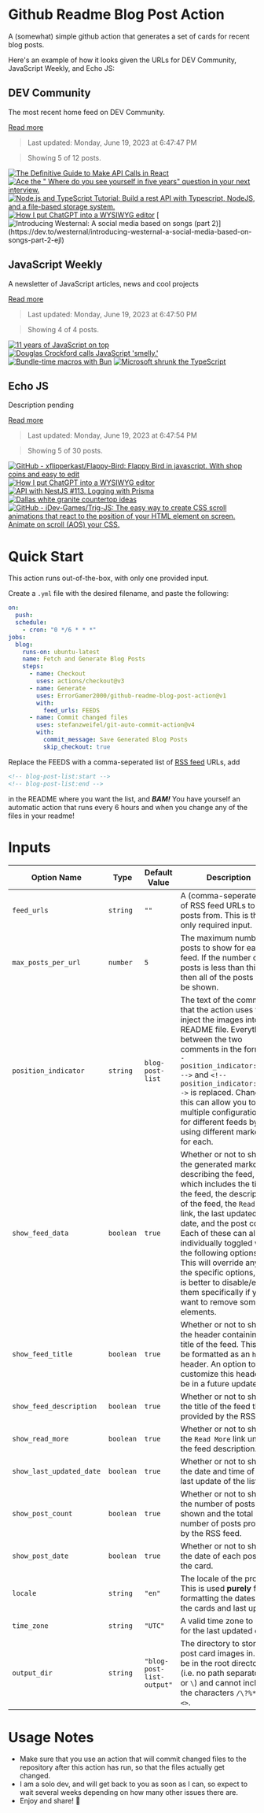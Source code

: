 # Github Readme Blog Post Action

A (somewhat) simple github action that generates a set of cards for recent blog posts.

Here's an example of how it looks given the URLs for DEV Community, JavaScript Weekly, and Echo JS:

<!-- post-list:start -->
## DEV Community

The most recent home feed on DEV Community.

[Read more](https://dev.to)
> Last updated: Monday, June 19, 2023 at 6:47:47 PM

> Showing 5 of 12 posts.

[![The Definitive Guide to Make API Calls in React](https://raw.githubusercontent.com/ErrorGamer2000/github-readme-blog-post-action/main/generated_files/DEV_Community/The_Definitive_Guide_to_Make_API_Calls_in_React.svg)](https://dev.to/wolfflucas/the-definitive-guide-to-make-api-calls-in-react-2c1i)
[![Ace the " Where do you see yourself in five years" question in your next interview.](https://raw.githubusercontent.com/ErrorGamer2000/github-readme-blog-post-action/main/generated_files/DEV_Community/Ace_the___Where_do_you_see_yourself_in_five_years__question_in_your_next_interview..svg)](https://dev.to/martinkr/ace-the-where-do-you-see-yourself-in-five-years-question-in-your-next-interview-33g7)
[![Node.js and TypeScript Tutorial: Build a rest API with Typescript, NodeJS, and a file-based storage system.](https://raw.githubusercontent.com/ErrorGamer2000/github-readme-blog-post-action/main/generated_files/DEV_Community/Node.js_and_TypeScript_Tutorial__Build_a_rest_API_with_Typescript__NodeJS__and_a_file-based_storage_system..svg)](https://dev.to/realsteveig/nodejs-and-typescript-tutorial-build-a-rest-api-with-typescript-nodejs-and-a-file-based-storage-system-2l61)
[![How I put ChatGPT into a WYSIWYG editor](https://raw.githubusercontent.com/ErrorGamer2000/github-readme-blog-post-action/main/generated_files/DEV_Community/How_I_put_ChatGPT_into_a_WYSIWYG_editor.svg)](https://dev.to/areknawo/how-i-put-chatgpt-into-a-wysiwyg-editor-ndf)
[![Introducing Westernal: A social media based on songs (part 2)](https://raw.githubusercontent.com/ErrorGamer2000/github-readme-blog-post-action/main/generated_files/DEV_Community/Introducing_Westernal__A_social_media_based_on_songs_(part_2).svg)](https://dev.to/westernal/introducing-westernal-a-social-media-based-on-songs-part-2-ejl)


## JavaScript Weekly

A newsletter of JavaScript articles, news and cool projects

[Read more](https://javascriptweekly.com/)
> Last updated: Monday, June 19, 2023 at 6:47:50 PM

> Showing 4 of 4 posts.

[![11 years of JavaScript on top](https://raw.githubusercontent.com/ErrorGamer2000/github-readme-blog-post-action/main/generated_files/JavaScript_Weekly/11_years_of_JavaScript_on_top.svg)](https://javascriptweekly.com/issues/643)
[![Douglas Crockford calls JavaScript 'smelly.'](https://raw.githubusercontent.com/ErrorGamer2000/github-readme-blog-post-action/main/generated_files/JavaScript_Weekly/Douglas_Crockford_calls_JavaScript_'smelly.'.svg)](https://javascriptweekly.com/issues/642)
[![Bundle-time macros with Bun](https://raw.githubusercontent.com/ErrorGamer2000/github-readme-blog-post-action/main/generated_files/JavaScript_Weekly/Bundle-time_macros_with_Bun.svg)](https://javascriptweekly.com/issues/641)
[![Microsoft shrunk the TypeScript](https://raw.githubusercontent.com/ErrorGamer2000/github-readme-blog-post-action/main/generated_files/JavaScript_Weekly/Microsoft_shrunk_the_TypeScript.svg)](https://javascriptweekly.com/issues/640)


## Echo JS

Description pending

[Read more](
http://www.echojs.com
)
> Last updated: Monday, June 19, 2023 at 6:47:54 PM

> Showing 5 of 30 posts.

[![GitHub - xflipperkast/Flappy-Bird: Flappy Bird in javascript. With shop coins and easy to edit](https://raw.githubusercontent.com/ErrorGamer2000/github-readme-blog-post-action/main/generated_files/_Echo_JS_/GitHub_-_xflipperkast_Flappy-Bird__Flappy_Bird_in_javascript._With_shop_coins_and_easy_to_edit.svg)](https://github.com/xflipperkast/Flappy-Bird)
[![How I put ChatGPT into a WYSIWYG editor](https://raw.githubusercontent.com/ErrorGamer2000/github-readme-blog-post-action/main/generated_files/_Echo_JS_/How_I_put_ChatGPT_into_a_WYSIWYG_editor.svg)](https://vrite.io/blog/how-i-put-chat-gpt-into-a-wysiwyg-editor/)
[![API with NestJS #113. Logging with Prisma](https://raw.githubusercontent.com/ErrorGamer2000/github-readme-blog-post-action/main/generated_files/_Echo_JS_/API_with_NestJS__113._Logging_with_Prisma.svg)](https://wanago.io/2023/06/19/api-nestjs-prisma-logging/)
[![
Dallas white granite countertop ideas
](https://raw.githubusercontent.com/ErrorGamer2000/github-readme-blog-post-action/main/generated_files/_Echo_JS_/_Dallas_white_granite_countertop_ideas_.svg)](
http://www.echojs.com/news/41818
)
[![GitHub - iDev-Games/Trig-JS: The easy way to create CSS scroll animations that react to the position of your HTML element on screen. Animate on scroll (AOS) your CSS.](https://raw.githubusercontent.com/ErrorGamer2000/github-readme-blog-post-action/main/generated_files/_Echo_JS_/GitHub_-_iDev-Games_Trig-JS__The_easy_way_to_create_CSS_scroll_animations_that_react_to_the_position_of_your_HTML_element_on_screen._Animate_on_scroll_(AOS)_your_CSS..svg)](https://github.com/iDev-Games/Trig-JS)


<!-- post-list:end -->

# Quick Start

This action runs out-of-the-box, with only one provided input.

Create a `.yml` file with the desired filename, and paste the following:

```yml
on:
  push:
  schedule:
    - cron: "0 */6 * * *"
jobs:
  blog:
    runs-on: ubuntu-latest
    name: Fetch and Generate Blog Posts
    steps:
      - name: Checkout
        uses: actions/checkout@v3
      - name: Generate
        uses: ErrorGamer2000/github-readme-blog-post-action@v1
        with:
          feed_urls: FEEDS
      - name: Commit changed files
        uses: stefanzweifel/git-auto-commit-action@v4
        with:
          commit_message: Save Generated Blog Posts
          skip_checkout: true
```

Replace the FEEDS with a comma-seperated list of [RSS feed](https://rss.com/blog/how-do-rss-feeds-work/) URLs, add

```md
<!-- blog-post-list:start -->
<!-- blog-post-list:end -->
```

in the README where you want the list, and **_BAM!_** You have yourself an automatic action that runs every 6 hours and when you change any of the files in your readme!

# Inputs

<table>
  <thead>
    <tr>
      <th>Option Name</th>
      <th>Type</th>
      <th>Default Value</th>
      <th>Description</th>
    </tr>
  </thead>
  <tbody>
    <tr>
      <td><code>feed_urls</code></td>
      <td><code>string</code></td>
      <td><code>""</code></td>
      <td>A (comma-seperated) list of RSS feed URLs to load posts from. This is the only required input.</td>
    </tr>
    <tr>
      <td><code>max_posts_per_url</code></td>
      <td><code>number</code></td>
      <td><code>5</code></td>
      <td>The maximum number of posts to show for each feed. If the number of posts is less than this, then all of the posts will be shown.</td>
    </tr>
    <tr>
      <td><code>position_indicator</code></td>
      <td><code>string</code></td>
      <td><code>blog-post-list</code></td>
      <td>The text of the comments that the action uses to inject the images into the README file. Everything between the two comments in the form <code>&lt;!-- position_indicator:start --&gt;</code> and <code>&lt;!-- position_indicator:end --&gt;</code> is replaced. Changing this can allow you to use multiple configurations for different feeds by using different markers for each.</td>
    </tr>
    <tr>
      <td><code>show_feed_data</code></td>
      <td><code>boolean</code></td>
      <td><code>true</code></td>
      <td>Whether or not to show the generated markdown describing the feed, which includes the title of the feed, the description of the feed, the <code>Read More</code> link, the last updated date, and the post count. Each of these can also be individually toggled with the following options. This will override any of the specific options, so it is better to disable/enable them specifically if you want to remove some elements.</td>
    </tr>
    <tr>
      <td><code>show_feed_title</code></td>
      <td><code>boolean</code></td>
      <td><code>true</code></td>
      <td>Whether or not to show the header containing the title of the feed. This will be formatted as an <code>h2</code> header. An option to customize this header will be in a future update.</td>
    </tr>
    <tr>
      <td><code>show_feed_description</code></td>
      <td><code>boolean</code></td>
      <td><code>true</code></td>
      <td>Whether or not to show the title of the feed that is provided by the RSS feed.</td>
    </tr>
    <tr>
      <td><code>show_read_more</code></td>
      <td><code>boolean</code></td>
      <td><code>true</code></td>
      <td>Whether or not to show the <code>Read More</code> link under the feed description.</td>
    </tr>
    <tr>
      <td><code>show_last_updated_date</code></td>
      <td><code>boolean</code></td>
      <td><code>true</code></td>
      <td>Whether or not to show the date and time of the last update of the list.</td>
    </tr>
    <tr>
      <td><code>show_post_count</code></td>
      <td><code>boolean</code></td>
      <td><code>true</code></td>
      <td>Whether or not to show the number of posts shown and the total number of posts provided by the RSS feed.</td>
    </tr>
    <tr>
      <td><code>show_post_date</code></td>
      <td><code>boolean</code></td>
      <td><code>true</code></td>
      <td>Whether or not to show the date of each post on the card.</td>
    </tr>
    <tr>
      <td><code>locale</code></td>
      <td><code>string</code></td>
      <td><code>"en"</code></td>
      <td>The locale of the project. This is used <strong>purely</strong> for formatting the dates of the cards and last update.</td>
    </tr>
    <tr>
      <td><code>time_zone</code></td>
      <td><code>string</code></td>
      <td><code>"UTC"</code></td>
      <td>A valid time zone to use for the last updated date.</td>
    </tr>
    <tr>
      <td><code>output_dir</code></td>
      <td><code>string</code></td>
      <td><code>"blog-post-list-output"</code></td>
      <td>The directory to store the post card images in. Must be in the root directory (i.e. no path separators <code>/</code> or <code>\</code>) and cannot include the characters <code>/\?%*:|"&lt;&gt;</code>.</td>
    </tr>
<!--
    <tr>
      <td><code></code></td>
      <td><cde></cde></td>
      <td><code></code></td>
      <td></td>
    </tr>
-->
  </tbody>
</table>

# Usage Notes

- Make sure that you use an action that will commit changed files to the repository after this action has run, so that the files actually get changed.
- I am a solo dev, and will get back to you as soon as I can, so expect to wait several weeks depending on how many other issues there are.
- Enjoy and share! 🤗
